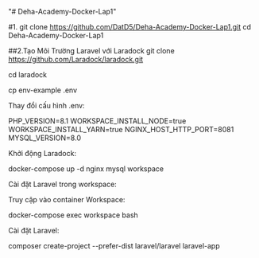 "# Deha-Academy-Docker-Lap1" 


#1.
git clone https://github.com/DatD5/Deha-Academy-Docker-Lap1.git
cd Deha-Academy-Docker-Lap1

##2.Tạo Môi Trường Laravel với Laradock
git clone https://github.com/Laradock/laradock.git

cd laradock

cp env-example .env

Thay đổi cấu hình .env:


PHP_VERSION=8.1
WORKSPACE_INSTALL_NODE=true
WORKSPACE_INSTALL_YARN=true
NGINX_HOST_HTTP_PORT=8081
MYSQL_VERSION=8.0

Khởi động Laradock:

docker-compose up -d nginx mysql workspace

Cài đặt Laravel trong workspace:

Truy cập vào container Workspace:

docker-compose exec workspace bash

Cài đặt Laravel:

composer create-project --prefer-dist laravel/laravel laravel-app

